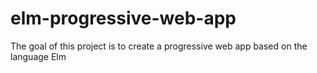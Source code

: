 # elm-progressive-web-app
The goal of this project is to create a progressive web app based on the language Elm
